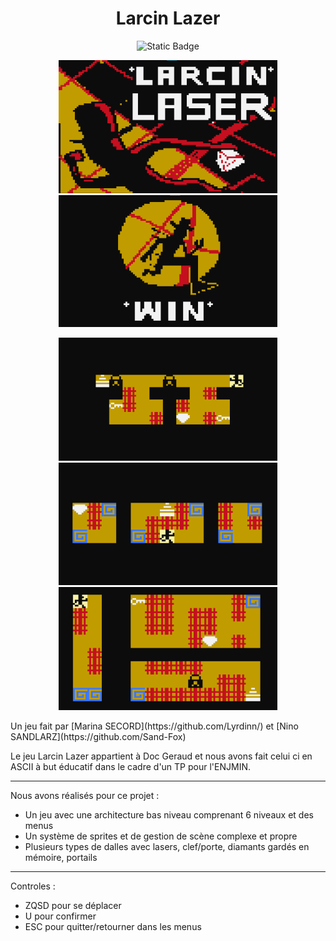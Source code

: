 <h1 align="center">  Larcin Lazer </h1>

<p align="center">
<img alt="Static Badge" src="https://img.shields.io/badge/Made%20in%20C%2B%2B-2d6eb3?style=flat-square&logo=c%2B%2B">
</p>


<p align="center">
  <img src="screenshots/menu.png" width="350" title="Menu screen">
  <img src="screenshots/win.png" width="350" title="Win screen">
</p>

<p align="center">
  <img src="screenshots/level1.png" width="350" title="Level 1 with keys and doors">
  <img src="screenshots/level2.png" width="350" title="Level 2 with portals">
  <img src="screenshots/level3.png" width="350" title="Level 3 with shows our biggest level">
</p>

<p>
Un jeu fait par [Marina SECORD](https://github.com/Lyrdinn/) et [Nino SANDLARZ](https://github.com/Sand-Fox)

Le jeu Larcin Lazer appartient à Doc Geraud et nous avons fait celui ci en ASCII à but éducatif dans le cadre d'un TP pour l'ENJMIN.
- - - - - - - - - - - - - - - - - - - - - - - - - - - - - - - -
Nous avons réalisés pour ce projet :
- Un jeu avec une architecture bas niveau comprenant 6 niveaux et des menus
- Un système de sprites et de gestion de scène complexe et propre
- Plusieurs types de dalles avec lasers, clef/porte, diamants gardés en mémoire, portails

- - - - - - - - - - - - - - - - - - - - - - - - - - - - - - - -
Controles :

- ZQSD pour se déplacer
- U pour confirmer
- ESC pour quitter/retourner dans les menus
</p>

